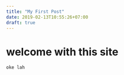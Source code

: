 ```yaml
---
title: "My First Post"
date: 2019-02-13T10:55:26+07:00
draft: true
---
```


# welcome with this site

`````
oke lah
`````

